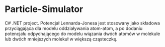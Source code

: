 # Particle-Simulator
C# .NET project.
Potencjał Lennarda-Jonesa jest stosowany jako składowa przyciągająca dla modelu
oddziaływania atom-atom, a po dodaniu potencjału odpychającego do modelu wiązania dwóch
atomów w molekule lub dwóch mniejszych molekuł w większą cząsteczkę.
